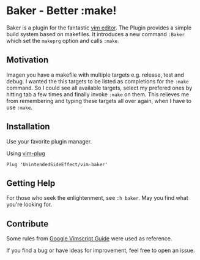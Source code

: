# Baker - Better :make!

Baker is a plugin for the fantastic [vim editor](https://github.com/vim/vim/).
The Plugin provides a simple build system based on makefiles. It introduces
a new command `:Baker` which set the `makeprg` option and calls `:make`.

## Motivation

Imagen you have a makefile with multiple targets e.g. release, test and debug.
I wanted the this targets to be listed as completions for the `:make`
command. So I could see all available targets, select my prefered ones by hitting
tab a few times and finally invoke `:make` on them. This relieves me from
remembering and typing these targets all over again, when I have to use `:make`.

## Installation

Use your favorite plugin manager.

Using [vim-plug](https://github.com/junegunn/vim-plug)

    Plug 'UnintendedSideEffect/vim-baker'

## Getting Help

For those who seek the enlightenment, see `:h baker`. May you find what you're
looking for.

## Contribute

Some rules from [Google Vimscript Guide](https://google.github.io/styleguide/vimscriptfull.xml) were used as reference.

If you find a bug or have ideas for improvement, feel free to open an issue.

